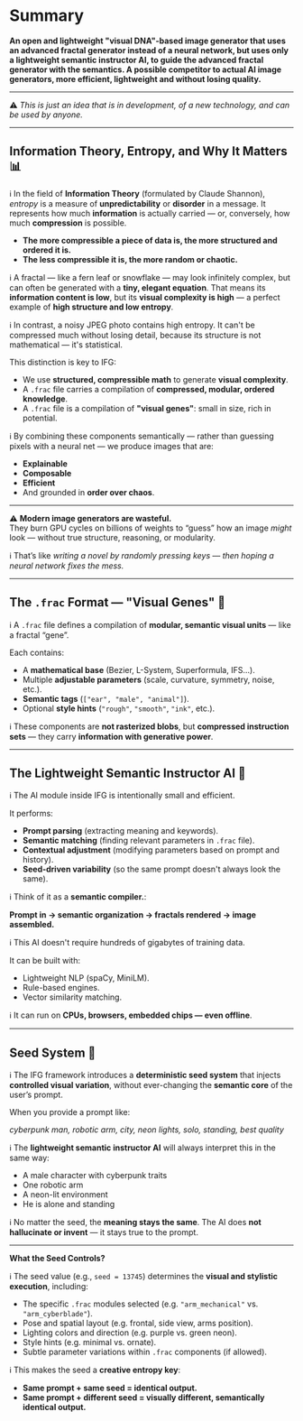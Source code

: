 # Summary 
**An open and lightweight "visual DNA"-based image generator that uses an advanced fractal generator instead of a neural network, but uses only a lightweight semantic instructor AI, to guide the advanced fractal generator with the semantics. A possible competitor to actual AI image generators, more efficient, lightweight and without losing quality.**

---

⚠️ *This is just an idea that is in development, of a new technology, and can be used by anyone.*

---

## Information Theory, Entropy, and Why It Matters 📊

ℹ️ In the field of **Information Theory** (formulated by Claude Shannon), *entropy* is a measure of **unpredictability** or **disorder** in a message. It represents how much **information** is actually carried — or, conversely, how much **compression** is possible.

- **The more compressible a piece of data is, the more structured and ordered it is.**  
- **The less compressible it is, the more random or chaotic.**

ℹ️ A fractal — like a fern leaf or snowflake — may look infinitely complex, but can often be generated with a **tiny, elegant equation**. That means its **information content is low**, but its **visual complexity is high** — a perfect example of **high structure and low entropy**.

ℹ️ In contrast, a noisy JPEG photo contains high entropy. It can't be compressed much without losing detail, because its structure is not mathematical — it's statistical.

This distinction is key to IFG:

- We use **structured, compressible math** to generate **visual complexity**.
- A `.frac` file carries a compilation of **compressed, modular, ordered knowledge**.
- A `.frac` file is a compilation of **"visual genes"**: small in size, rich in potential.

ℹ️ By combining these components semantically — rather than guessing pixels with a neural net — we produce images that are:

- **Explainable**
- **Composable**
- **Efficient**
- And grounded in **order over chaos**.

---

⚠️ **Modern image generators are wasteful.**  
They burn GPU cycles on billions of weights to “guess” how an image *might* look — without true structure, reasoning, or modularity.

ℹ️ That’s like *writing a novel by randomly pressing keys* — *then hoping a neural network fixes the mess.*

---

## The `.frac` Format — "Visual Genes" 🧬

ℹ️ A `.frac` file defines a compilation of **modular, semantic visual units** — like a fractal “gene”.

Each contains:

- A **mathematical base** (Bezier, L-System, Superformula, IFS…).
- Multiple **adjustable parameters** (scale, curvature, symmetry, noise, etc.).
- **Semantic tags** (`["ear", "male", "animal"]`).
- Optional **style hints** (`"rough"`, `"smooth"`, `"ink"`, etc.).

ℹ️ These components are **not rasterized blobs**, but **compressed instruction sets** — they carry **information with generative power**.

---

## The Lightweight Semantic Instructor AI 🧠

ℹ️ The AI module inside IFG is intentionally small and efficient.

It performs:

- **Prompt parsing** (extracting meaning and keywords).
- **Semantic matching** (finding relevant parameters in `.frac` file).
- **Contextual adjustment** (modifying parameters based on prompt and history).
- **Seed-driven variability** (so the same prompt doesn't always look the same).

ℹ️ Think of it as a **semantic compiler.**:

**Prompt in → semantic organization → fractals rendered → image assembled.**

ℹ️ This AI doesn't require hundreds of gigabytes of training data.

It can be built with:

- Lightweight NLP (spaCy, MiniLM).
- Rule-based engines.
- Vector similarity matching.

ℹ️ It can run on **CPUs, browsers, embedded chips — even offline**.

---

## Seed System 🎲

ℹ️ The IFG framework introduces a **deterministic seed system** that injects **controlled visual variation**, without ever-changing the **semantic core** of the user’s prompt.

When you provide a prompt like:

*cyberpunk man, robotic arm, city, neon lights, solo, standing, best quality*

ℹ️ The **lightweight semantic instructor AI** will always interpret this in the same way:
- A male character with cyberpunk traits
- One robotic arm
- A neon-lit environment
- He is alone and standing

ℹ️ No matter the seed, the **meaning stays the same**. The AI does **not hallucinate or invent** — it stays true to the prompt.

---

**What the Seed Controls?**

ℹ️ The seed value (e.g., `seed = 13745`) determines the **visual and stylistic execution**, including:

- The specific `.frac` modules selected (e.g. `"arm_mechanical"` vs. `"arm_cyberblade"`).
- Pose and spatial layout (e.g. frontal, side view, arms position).
- Lighting colors and direction (e.g. purple vs. green neon).
- Style hints (e.g. minimal vs. ornate).
- Subtle parameter variations within `.frac` components (if allowed).

ℹ️ This makes the seed a **creative entropy key**:  
- **Same prompt + same seed = identical output.**  
- **Same prompt + different seed = visually different, semantically identical output.**
